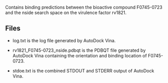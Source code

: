 Contains binding predictions between the bioactive compound F0745-0723 and the nside search space on the virulence factor rv1821.

## Files

- log.txt is the log file generated by AutoDock Vina.

- rv1821_F0745-0723_nside.pdbqt is the PDBQT file generated by AutoDock Vina containing the orientation and binding location of F0745-0723.

- stdoe.txt is the combined STDOUT and STDERR output of AutoDock Vina.


